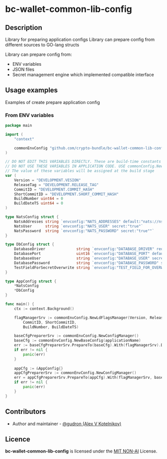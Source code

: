 # bc-wallet-common-lib-config

## Description

Library for preparing application configs 
Library can prepare config from different sources to GO-lang structs

Library can prepare config from:
* ENV variables
* JSON files
* Secret management engine which implemented compatible interface

## Usage examples

Examples of create prepare application config

### From ENV variables

```go
package main

import (
	"context"

	commonEnvConfig "github.com/crypto-bundle/bc-wallet-common-lib-config/pkg/envconfig"
)

// DO NOT EDIT THIS VARIABLES DIRECTLY. These are build-time constants
// DO NOT USE THESE VARIABLES IN APPLICATION CODE. USE commonConfig.NewLdFlagsManager SERVICE-COMPONENT INSTEAD OF IT
// The value of these variables will be assigned at the build stage
var (
	Version = "DEVELOPMENT.VESION"
	ReleaseTag = "DEVELOPMENT.RELEASE_TAG"
	CommitID = "DEVELOPMENT.COMMIT_HASH"
	ShortCommitID = "DEVELOPMENT.SHORT_COMMIT_HASH"
	BuildNumber uint64 = 0
	BuildDateTS uint64 = 0
)

type NatsConfig struct {
	NatsAddresses string `envconfig:"NATS_ADDRESSES" default:"nats://ns-1:4223,nats://ns-2:4224,nats://na-3:4225"`
	NatsUser      string `envconfig:"NATS_USER" secret:"true"`
	NatsPassword  string `envconfig:"NATS_PASSWORD" secret:"true""`
}

type DbConfig struct {
	DatabaseDriver              string `envconfig:"DATABASE_DRIVER" required:"true"`
	DatabasePort                uint16 `envconfig:"DATABASE_PORT" default:"54321"`
	DatabaseUser                string `envconfig:"DATABASE_USER" secret:"true"`
	DatabasePassword            string `envconfig:"DATABASE_PASSWORD" secret:"true"`
	TestFieldForSecretOverwrite string `envconfig:"TEST_FIELD_FOR_OVERWRITE_BY_SECRET" secret:"true"`
}

type AppConfig struct {
	*NatsConfig
	*DbConfig
}

func main() {
	ctx := context.Background()

	flagManagerSrv := commonEnvConfig.NewLdFlagsManager(Version, ReleaseTag,
		CommitID, ShortCommitID,
		BuildNumber, BuildDateTS)

	baseCfgPreparerSrv := commonEnvConfig.NewConfigManager()
	baseCfg := commonEnvConfig.NewBaseConfig(applicationName)
	err := baseCfgPreparerSrv.PrepareTo(baseCfg).With(flagManagerSrv).Do(ctx)
	if err != nil {
		panic(err)
	}
	
	appCfg := &AppConfig{}
	appCfgPreparerSrv := commonEnvConfig.NewConfigManager()
	err = appCfgPreparerSrv.PrepareTo(appCfg).With(flagManagerSrv, baseCfg).Do(ctx)
	if err != nil {
		panic(err)
	}
}

```

## Contributors

* Author and maintainer - [@gudron (Alex V Kotelnikov)](https://github.com/gudron)

## Licence

**bc-wallet-common-lib-config** is licensed under the [MIT NON-AI](./LICENSE) License.